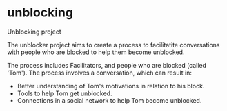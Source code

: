 unblocking
==========

Unblocking project

The unblocker project aims to create a process to facilitatite conversations with people who are blocked to help
them become unblocked.

The process includes Facilitators, and people who are blocked (called 'Tom'). The process involves a conversation,
which can result in:

- Better understanding of Tom's motivations in relation to his block.
- Tools to help Tom get unblocked.
- Connections in a social network to help Tom become unblocked.
